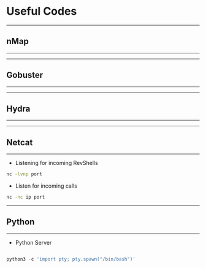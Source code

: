 # Useful Codes
---
## nMap
---



---
## Gobuster
---



---
## Hydra
---



---
## Netcat
---
- Listening for incoming RevShells
```sh
nc -lvnp port
```
- Listen for incoming calls
```sh
nc -nc ip port
```

---
## Python
---
- Python Server
```python

python3 -c 'import pty; pty.spawn("/bin/bash")'

```
